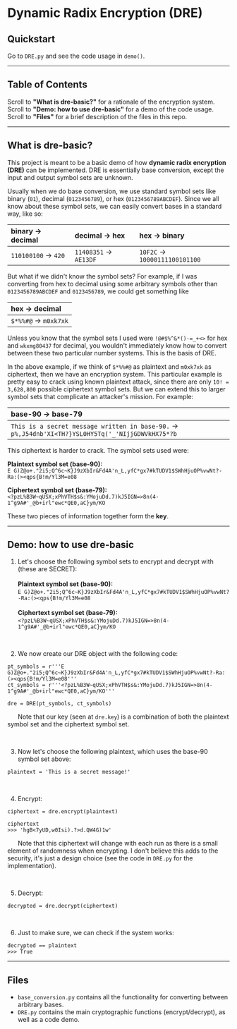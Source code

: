 # Dynamic Radix Encryption (DRE)



## Quickstart
Go to `DRE.py` and see the code usage in `demo()`.

<hr>

## Table of Contents

Scroll to **"What is dre-basic?"** for a rationale of the encryption system.<br>
Scroll to **"Demo: how to use dre-basic"** for a demo of the code usage.<br>
Scroll to **"Files"** for a brief description of the files in this repo.

<hr>

## What is dre-basic?

This project is meant to be a basic demo of how **dynamic radix encryption (DRE)** can be implemented. DRE is essentially base conversion, except the input and output symbol sets are unknown.

Usually when we do base conversion, we use standard symbol sets like binary (`01`), decimal (`0123456789`), or hex (`0123456789ABCDEF`). Since we all know about these symbol sets, we can easily convert bases in a standard way, like so:

| binary &rarr; decimal     | decimal &rarr; hex         | hex &rarr; binary                  |
|:--------------------------|:---------------------------|:-----------------------------------|
| `110100100` &rarr; `420`  | `11408351` &rarr; `AE13DF` | `10F2C` &rarr; `10000111100101100` |

But what if we didn't know the symbol sets? For example, if I was converting from hex to decimal using some arbitrary symbols other than `0123456789ABCDEF` and `0123456789`, we could get something like

| hex &rarr; decimal        |
|:--------------------------|
| `$*%%#@` &rarr; `m0xk7xk` |

Unless you know that the symbol sets I used were `!@#$%^&*()-=_+<>` for hex and `wkxmg80437` for decimal, you wouldn't immediately know how to convert between these two particular number systems. This is the basis of DRE.

In the above example, if we think of `$*%%#@` as plaintext and `m0xk7xk` as ciphertext, then we have an encryption system. This particular example is pretty easy to crack using known plaintext attack, since there are only `10! = 3,628,800` possible ciphertext symbol sets. But we can extend this to larger symbol sets that complicate an attacker's mission. For example:

| base-90 &rarr; base-79                                                                                 |
|:-------------------------------------------------------------------------------------------------------|
| `This is a secret message written in base-90.` &rarr; `p%,J54dnb'XI<TH?}YSL0HY5Tq('_'NIjjGDWVkHX75*?b` |

This ciphertext is harder to crack. The symbol sets used were:

**Plaintext symbol set (base-90):**<br>`E G)Z@o+."2i5;Q^6c~K}J9zXbIr&Fd4A'n_L,yfC*gx7#kTUDV1$SWhHjuOP%vwNt?-Ra:(><qps{B!m/Yl3M=e08`

**Ciphertext symbol set (base-79):**<br>`<?pzL%B3W~qUSX;xPhVTH$s&:YMojuDd.7)kJ5IGN=>8n(4-1^g9A#'_@b+irl"ewc*QE0,aC}ym/KO`

These two pieces of information together form the **key**.

<hr>

## Demo: how to use dre-basic

1. Let's choose the following symbol sets to encrypt and decrypt with (these are SECRET):<br><br>
	**Plaintext symbol set (base-90):**<br>`E G)Z@o+."2i5;Q^6c~K}J9zXbIr&Fd4A'n_L,yfC*gx7#kTUDV1$SWhHjuOP%vwNt?-Ra:(><qps{B!m/Yl3M=e08`<br><br>
	**Ciphertext symbol set (base-79):**<br>`<?pzL%B3W~qUSX;xPhVTH$s&:YMojuDd.7)kJ5IGN=>8n(4-1^g9A#'_@b+irl"ewc*QE0,aC}ym/KO`

<br>

2. We now create our DRE object with the following code:
```
pt_symbols = r'''E G)Z@o+."2i5;Q^6c~K}J9zXbIr&Fd4A'n_L,yfC*gx7#kTUDV1$SWhHjuOP%vwNt?-Ra:(><qps{B!m/Yl3M=e08'''
ct_symbols = r'''<?pzL%B3W~qUSX;xPhVTH$s&:YMojuDd.7)kJ5IGN=>8n(4-1^g9A#'_@b+irl"ewc*QE0,aC}ym/KO'''

dre = DRE(pt_symbols, ct_symbols)
```
&nbsp;&nbsp;&nbsp;&nbsp;&nbsp;&nbsp;Note that our key (seen at `dre.key`) is a combination of both the plaintext symbol set and the ciphertext symbol set.<br>

<br>

3. Now let's choose the following plaintext, which uses the base-90 symbol set above:
```
plaintext = 'This is a secret message!'
```

<br>

4. Encrypt:
```
ciphertext = dre.encrypt(plaintext)

ciphertext
>>> 'hgB<7yUD,w0Isi).?>d.QW4G)1w'
```
&nbsp;&nbsp;&nbsp;&nbsp;&nbsp;&nbsp;Note that this ciphertext will change with each run as there is a small element of randomness when encrypting. I don't believe this adds to the security, it's just a design choice (see the code in `DRE.py` for the implementation).

<br>

5. Decrypt:
```
decrypted = dre.decrypt(ciphertext)
```

<br>

6. Just to make sure, we can check if the system works:
```
decrypted == plaintext
>>> True
```

<hr>

## Files

* `base_conversion.py` contains all the functionality for converting between arbitrary bases.<br>
* `DRE.py` contains the main cryptographic functions (encrypt/decrypt), as well as a code demo.